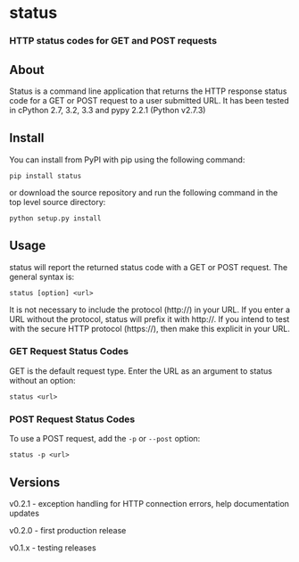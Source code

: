 # status


### HTTP status codes for GET and POST requests

## About
Status is a command line application that returns the HTTP response status code for a GET or POST request to a user submitted URL.  It has been tested in cPython 2.7, 3.2, 3.3 and pypy 2.2.1 (Python v2.7.3)

## Install

You can install from PyPI with pip using the following command:

```
pip install status
```

or download the source repository and run the following command in the top level source directory:

```
python setup.py install
```

## Usage

status will report the returned status code with a GET or POST request.  The general syntax is:

```
status [option] <url>
```

It is not necessary to include the protocol (http://) in your URL.  If you enter a URL without the protocol, status will prefix it with http://.  If you intend to test with the secure HTTP protocol (https://), then make this explicit in your URL.

### GET Request Status Codes

GET is the default request type. Enter the URL as an argument to status without an option:

```
status <url>
```


### POST Request Status Codes

To use a POST request, add the `-p` or `--post` option:

```
status -p <url>
```

## Versions

v0.2.1 - exception handling for HTTP connection errors, help documentation updates

v0.2.0 - first production release

v0.1.x - testing releases
